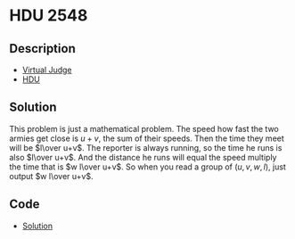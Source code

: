 # HDU 2548

## Description

- [Virtual Judge](https://vjudge.net/problem/HDU-2548)
- [HDU](http://acm.hdu.edu.cn/showproblem.php?pid=2548)

## Solution

This problem is just a mathematical problem. The speed how fast the two armies get close is $u+v$, the sum of their speeds. Then the time they meet will be $l\over u+v$. The reporter is always running, so the time he runs is also $l\over u+v$. And the distance he runs will equal the speed multiply the time that is $w l\over u+v$. So when you read a group of $(u,v,w,l)$, just output $w l\over u+v$.

## Code

- [Solution](HDU.2548.0.cpp)
